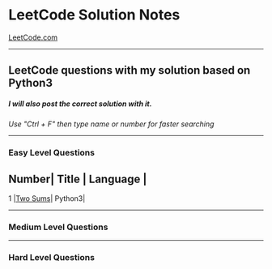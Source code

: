 # LeetCode Solution Notes

[LeetCode.com](https://leetcode.com/)

-----

## LeetCode questions with my solution based on Python3
##### I will also post the correct solution with it.


*Use "Ctrl + F" then type name or number for faster searching*

----

### Easy Level Questions

Number| Title | Language |
----------------------------------
1     |[Two Sums](https://github.com/cywang95/LeetCodeNotes/blob/main/Notes/Q1-TwoSum.md)| Python3|




----

### Medium Level Questions




----

### Hard Level Questions

